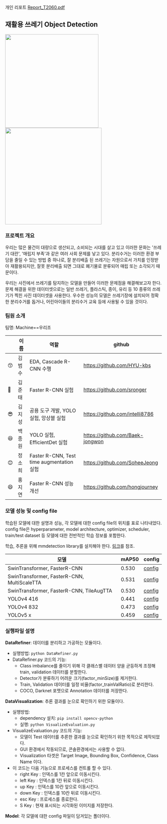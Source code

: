 개인 리포트 [Report_T2060.pdf](https://github.com/intelli8786/object-detection-level2-cv-14/files/7577743/Report_T2060.pdf)

## 재활용 쓰레기 Object Detection

<img src="https://user-images.githubusercontent.com/44287798/137435947-efc7e013-6f00-4dee-b8fa-0fc4b255de89.png" width="300">  <img src="https://user-images.githubusercontent.com/44287798/137436777-3cacccf1-84a0-45df-86ba-42a207436bf2.png" width="310">

### 프로젝트 개요

우리는 많은 물건이 대량으로 생산되고, 소비되는 시대를 살고 있고 이러한 문화는 '쓰레기 대란', '매립지 부족'과 같은 여러 사회 문제를 낳고 있다.
 분리수거는 이러한 환경 부담을 줄일 수 있는 방법 중 하나로, 잘 분리배출 된 쓰레기는 자원으로서 가치를 인정받아 재활용되지만, 잘못 분리배출 되면 그대로 폐기물로 분류되어 매립 또는 소각되기 때문이다.
 
우리는 사진에서 쓰레기를 탐지하는 모델을 만들어 이러한 문제점을 해결해보고자 한다. 문제 해결을 위한 데이터셋으로는 일반 쓰레기, 플라스틱, 종이, 유리 등 10 종류의 쓰레기가 찍힌 사진 데이터셋을 사용한다. 우수한 성능의 모델은 쓰레기장에 설치되어 정확한 분리수거를 돕거나, 어린아이들의 분리수거 교육 등에 사용될 수 있을 것이다.

### 팀원 소개
팀명: Machine==우리조 

||이름|역할|github|
|--|------|---|---|
|😙|김범수|EDA, Cascade R-CNN 수행|https://github.com/HYU-kbs|
|🤗|김준태|Faster R-CNN 실험|https://github.com/sronger|
|😎|김지성|공용 도구 개발, YOLO 실험, 앙상블 실험|https://github.com/intelli8786|
|😆|백종원|YOLO 실험, EfficientDet 실험|https://github.com/Baek-jongwon|
|😊|정소희|Faster R-CNN, Test time augmentation 실험|https://github.com/SoheeJeong|
|😄|홍지연|Faster R-CNN 성능 개선|https://github.com/hongjourney|


### 모델 성능 및 config file

학습된 모델에 대한 설명과 성능, 각 모델에 대한 config file의 위치를 표로 나타내었다.
config file은 hyperparameter, model architecture, optimizer, scheduler, train/test dataset 등 모델에 대한 전반적인 학습 정보를 포함한다. 

학습, 추론을 위해 mmdetection library를 설치해야 한다. [링크](https://github.com/open-mmlab/mmdetection/blob/master/docs/get_started.md)를 참조.

|모델|mAP50|config|
|------|---|---|
|SwinTransformer, FasterR-CNN|0.530|[config](https://github.com/boostcampaitech2/object-detection-level2-cv-14/tree/main/Models/swinT_fasterRCNN_fpn_config)|
|SwinTransformer, FasterR-CNN, MultiScaleTTA|0.531|[config](https://github.com/boostcampaitech2/object-detection-level2-cv-14/tree/main/Models/swinT_fasterRCNN_fpn_MultiScale_config)|
|SwinTransformer, FasterR-CNN, TileAugTTA|0.530|[config](https://github.com/boostcampaitech2/object-detection-level2-cv-14/tree/main/Models/swinT_fasterRCNN_fpn_TileAug_config)|
|YOLOv4 416|0.441|[config](https://github.com/boostcampaitech2/object-detection-level2-cv-14/blob/main/Models/YOLOv4_Darknet/yolov4_input416_batch64.cfg)|
|YOLOv4 832|0.473|[config](https://github.com/boostcampaitech2/object-detection-level2-cv-14/blob/main/Models/YOLOv4_Darknet/yolov4_input832_batch16.cfg)|
|YOLOv5 x|0.459|[config](https://github.com/boostcampaitech2/object-detection-level2-cv-14/tree/main/Models/YOLOv5)|




### 실행파일 설명

**DataRefiner**: 데이터를 분리하고 가공하는 모듈이다. 
* 실행방법: ```python DataRefiner.py```
* DataRefiner.py 코드의 기능:
  - Class imbalance를 줄이기 위해 각 클래스별 데이터 양을 균등하게 조정해 train, validation 데이터를 분할한다.
  - Detector가 분류하기 어려운 크기(factor_minSize)를 제거한다.
  - Train, Validation 데이터를 일정 비율(factor_trainValRatio)로 분리한다.
  - COCO, Darknet 포맷으로 Annotation 데이터를 저장한다.

**DataVisualization**: 추론 결과를 눈으로 확인하기 위한 모듈이다.
* 실행방법: 
  - dependency 설치: ```pip install opencv-python```
  - 실행: ```python VisualizeEvaluation.py```
* VisualizeEvaluation.py 코드의 기능:
  - 모델이 Test 데이터를 추론한 결과를 눈으로 확인하기 위한 목적으로 제작되었다.
  - GUI 환경에서 작동되므로, 콘솔환경에서는 사용할 수 없다.
  - Visualization 타겟은 Target Image, Bounding Box, Confidence, Class Name 이다.
* 이 코드는 다음 기능으로 프로세스를 컨트롤 할 수 있다.
  - right Key : 인덱스를 1칸 앞으로 이동시킨다.
  - left Key : 인덱스를 1칸 뒤로 이동시킨다.
  - up Key : 인덱스를 10칸 앞으로 이동시킨다.
  - down Key : 인덱스를 10칸 뒤로 이동시킨다.
  - esc Key : 프로세스를 종료한다.
  - S Key : 현재 표시되는 시각화된 이미지를 저장한다.

**Model**: 각 모델에 대한 config 파일이 담겨있는 폴더이다.
